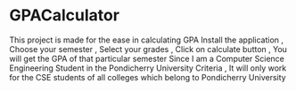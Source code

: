 # GPACalculator
This project is made for the ease in calculating GPA 
Install the application , Choose your semester , Select your grades , Click on calculate button , You will get the GPA of that particular semester
Since I am a Computer Science Engineering Student in the Pondicherry University Criteria , It will only work for the CSE students of all colleges which belong to Pondicherry University
